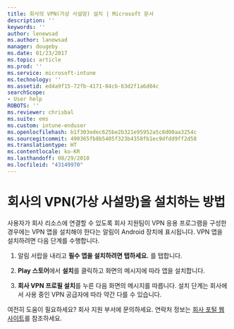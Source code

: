 ```yaml
---
title: 회사의 VPN(가상 사설망) 설치 | Microsoft 문서
description: ''
keywords: ''
author: lenewsad
ms.author: lanewsad
manager: dougeby
ms.date: 01/23/2017
ms.topic: article
ms.prod: ''
ms.service: microsoft-intune
ms.technology: ''
ms.assetid: ed4a9f15-72fb-4171-84cb-63d2f1a6d04c
searchScope:
- User help
ROBOTS: ''
ms.reviewer: chrisbal
ms.suite: ems
ms.custom: intune-enduser
ms.openlocfilehash: b1f303edec625be2b321e95952a5c8d00aa3254c
ms.sourcegitcommit: 490365fb8b5405f323b4358fb1ec9dfdd9ff2d58
ms.translationtype: HT
ms.contentlocale: ko-KR
ms.lasthandoff: 08/29/2018
ms.locfileid: "43149970"
---
```

# <a name="how-to-install-your-companys-virtual-private-network-vpn"></a>회사의 VPN(가상 사설망)을 설치하는 방법

사용자가 회사 리소스에 연결할 수 있도록 회사 지원팀이 VPN 응용 프로그램을 구성한 경우에는 VPN 앱을 설치해야 한다는 알림이 Android 장치에 표시됩니다. VPN 앱을 설치하려면 다음 단계를 수행합니다.

1.  알림 서랍을 내리고 **필수 앱을 설치하려면 탭하세요.** 를 탭합니다.

2.  **Play 스토어**에서 **설치**를 클릭하고 화면의 메시지에 따라 앱을 설치합니다.

3.  **회사 VPN 프로필 설치**를 누른 다음 화면의 메시지를 따릅니다. 설치 단계는 회사에서 사용 중인 VPN 공급자에 따라 약간 다를 수 있습니다.


여전히 도움이 필요하세요? 회사 지원 부서에 문의하세요. 연락처 정보는 [회사 포털 웹 사이트](https://go.microsoft.com/fwlink/?linkid=2010980)를 참조하세요.
